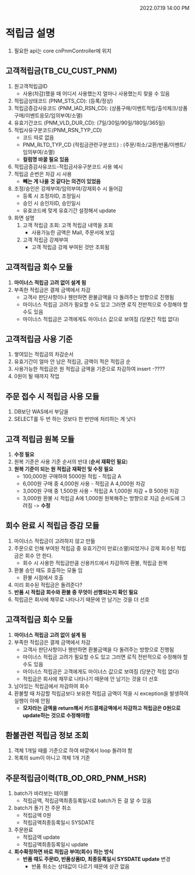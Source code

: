 <div style="text-align: right"> 2022.07.19 14:00 PM </div>

# 적립금 설명

1. 필요한 api는 core cnPnmController에 위치

## 고객적립금(TB_CU_CUST_PNM)
1. 원고객적립금ID
    - 사용(차감)했을 때 어디서 사용했는지 얼마나 사용했는지 찾을 수 있음
2. 적립금상태코드 (PNM_STS_CD): (등록/정상)
3. 적립금증감사유코드 (PNM_IAD_RSN_CD): (상품구매/이벤트적립/출석체크/상품구매/이벤트응모/임의부여/소멸)
4. 유효기간코드 (PNM_VLD_DUR_CD): (7일/30일/90일/180일/365일)
5. 적립사유구분코드(PNM_RSN_TYP_CD)
    - 코드 따로 없음
    - PNM_RLTD_TYP_CD (적립금관련구분코드) : (주문/취소/교환/반품/이벤트/임의부여/소멸)
    - **컬럼명 바꿀 필요 있음**
6. 적립금증감사유코드-적립금사유구분코드 사용 예시
7. 적립금 순번은 차감 시 사용
    - **빼는 게 나을 것 같다는 의견이 있었음**
8. 조정/승인은 강제부여/임의부여/강제회수 시 들어감
    - 등록 시 조정자ID, 조정일시
    - 승인 시 승인자ID, 승인일시
    - 유효코드에 맞게 유효기간 설정해서 update
9. 화면 설명
    1. 고객 적립금 조회: 고객 적립금 내역을 조회
        - 사용가능한 금액은 Mall, 주문서에 보임
    2. 고객 적립금 강제부여
        - 고객 적립금 강제 부여된 것만 조회됨

## 고객적립금 회수 모듈
1. **마이너스 적립금 고려 없이 설계 됨**
2. 부족한 적립금은 결제 금액에서 차감
    - 고객사 판단사항이나 웬만하면 환불금액을 다 돌려주는 방향으로 진행됨
    - 마이너스 적립금 고려가 필요할 수도 있고 그러면 로직 전반적으로 수정해야 할 수도 있음
    - 마이너스 적립금은 고객에게도 마이너스 값으로 보여짐 (당분간 적립 없다)

## 고객적립금 사용 기준
1. 쌓여있는 적립금의 차감순서
2. 유효기간이 얼마 안 남은 적립금, 금액이 적은 적립금 순
3. 사용가능한 적립금은 원 적립금 금액을 기준으로 차감하여 insert -????
4. 0원이 될 때까지 작업

## 주문 접수 시 적립금 사용 모듈
1. DB보단 WAS에서 부담을
2. SELECT를 두 번 하는 것보다 한 번만에 처리하는 게 낫다

## 고객 적립금 원복 모듈
1. **수정 필요**
2. 원복 기준은 사용 기준 순서의 반대 (**순서 재확인 필요**)
3. **원복 기준이 되는 원 적립금 재확인 및 수정 필요**
    - 100,000원 구매하여 5000원 적립 - 적립금 A
    - 6,000원 구매 중 4,000원 사용 - 적립금 A 4,000원 차감
    - 3,000원 구매 중 1,500원 사용 - 적립금 A 1,000원 차감 + B 500원 차감
    - 3,000원 환불 시 적립금 A에 1,000원 원복해주는 방향으로 지금 순서도에 그려짐 -> **수정**

## 회수 완료 시 적립금 증감 모듈
1. 마이너스 적립금이 고려하지 않고 만듦
2. 주문으로 인해 부여된 적립금 중 유효기간이 만료(소멸)되었거나 강제 회수된 적립금은 회수 안 한다.
    - 회수 시 사용한 적립금만큼 신용카드에서 차감하여 환불, 적립금 원복
3. 환불 승인 때도 호출하는 모듈 임
    - 환불 시점에서 호출
4. 미리 회수된 적립금은 돌려준다?
5. **반품 시 적립금 회수와 환불 중 무엇이 선행되는지 확인 필요**
6. 적립금은 회사에 채무로 나타나기 때문에 안 남기는 것을 더 선호

## 고객적립금 회수 모듈
1. **마이너스 적립금 고려 없이 설계 됨**
2. 부족한 적립금은 결제 금액에서 차감
    - 고객사 판단사항이나 웬만하면 환불금액을 다 돌려주는 방향으로 진행됨
    - 마이너스 적립금 고려가 필요할 수도 있고 그러면 로직 전반적으로 수정해야 할 수도 있음
    - 마이너스 적립금은 고객에게도 마이너스 값으로 보여짐 (당분간 적립 없다)
    - 적립금은 회사에 채무로 나타나기 때문에 안 남기는 것을 더 선호
3. 남아있는 적립금에서 차감하여 회수
4. 환불할 때 차감할 적립금보다 보유한 적립금 금액이 적을 시 exception을 발생하여 실행이 아예 안됨
    - **모자라는 금액을 return해서 카드결제금액에서 차감하고 적립금은 0원으로 update하는 것으로 수정해야함**

## 환불관련 적립금 정보 조회
1. 객체 1개일 때를 기준으로 하여 바깥에서 loop 돌려야 함
2. 목록의 sum이 아니고 객체 1개 기준

## 주문적립금이력(TB_OD_ORD_PNM_HSR)
1. batch가 바라보는 테이블
    - 적립금액, 적립금액최종등록일시로 batch가 돈 걸 알 수 있음
2. batch가 돌기 전 주문 취소
    - 적립금액 0원
    - 적립금액최종등록일시 SYSDATE
3. 주문완료
    - 적립금액 update
    - 적립금액최종등록일시 update
4. **회수확정하면 바로 적립금 부여(회수) 하는 방식**
    - **반품 때도 주문ID, 반품상품ID, 최종등록일시 SYSDATE update** 변경
        - 반품 취소는 상태값이 다르기 때문에 상관 없음
